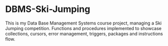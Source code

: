 # DBMS-Ski-Jumping
This is my  Data Base Management Systems course project, managing a Ski Jumping competition. 
Functions and procedures implemented to showcase collections, cursors, error management, triggers, packages and instructions flow.
